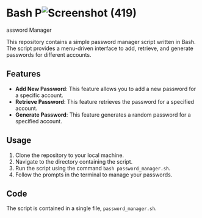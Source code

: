
# Bash P![Screenshot (419)](https://github.com/ParsaBordbar/Password_manager_bashscript/assets/124056966/5947d1f2-bd54-4f9a-8d53-598f5a0440e7)
assword Manager

This repository contains a simple password manager script written in Bash. The script provides a menu-driven interface to add, retrieve, and generate passwords for different accounts.

## Features
- **Add New Password**: This feature allows you to add a new password for a specific account.
- **Retrieve Password**: This feature retrieves the password for a specified account.
- **Generate Password**: This feature generates a random password for a specified account.

## Usage
1. Clone the repository to your local machine.
2. Navigate to the directory containing the script.
3. Run the script using the command `bash password_manager.sh`.
4. Follow the prompts in the terminal to manage your passwords.

## Code
The script is contained in a single file, `password_manager.sh`.
